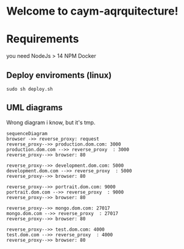 # Welcome to caym-aqrquitecture!

# Requirements

you need
NodeJs > 14
NPM
Docker

## Deploy enviroments (linux)

    sudo sh deploy.sh


## UML diagrams

Wrong diagram i know, but it's tmp.

```mermaid
sequenceDiagram
browser ->> reverse_proxy: request
reverse_proxy-->> production.dom.com: 3000
production.dom.com -->> reverse_proxy  : 3000
reverse_proxy-->> browser: 80

reverse_proxy-->> development.dom.com: 5000
development.dom.com -->> reverse_proxy  : 5000
reverse_proxy-->> browser: 80

reverse_proxy-->> portrait.dom.com: 9000
portrait.dom.com -->> reverse_proxy  : 9000
reverse_proxy-->> browser: 80

reverse_proxy-->> mongo.dom.com: 27017
mongo.dom.com -->> reverse_proxy  : 27017
reverse_proxy-->> browser: 80

reverse_proxy-->> test.dom.com: 4000
test.dom.com -->> reverse_proxy  : 4000
reverse_proxy-->> browser: 80

```
